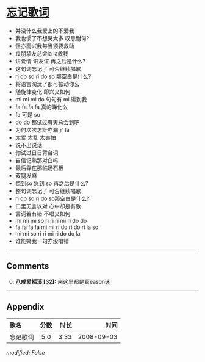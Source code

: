 # [忘记歌词](https://music.163.com/song?id=409931792)

* 并没什么我爱上的不爱我
* 我也惯了不想哭太多 叹息耐何?
* 但亦高兴我每当须要救助
* 良朋挚友总会la la救我
* 讲爱情 讲友谊 再之后是什么?
* 这句词忘记了 可否继续唱歌
* ri do so ri do so 那空白是什么?
* 将语言淘汰了都可振动你么
* 随旋律变化 即兴又如何
* mi mi mi do 句句有 mi 讲到我
* fa fa fa fa 真的睇化么
* fa 可是 so
* do do 都试过有天总会到吧
* 为何次次怎計亦漏了 la
* 太累 太乱 太害怕
* 说不出说话
* 你试过日日背台词
* 自信记熟那对白吗
* 最后靠在那临场石板
* 双腿发麻
* 惊到so 急到 so 再之后是什么?
* 整句词忘记了 可否继续唱歌
* ri do so ri do so那空白是什么?
* 口里无言以对 心中却是有歌
* 言词若有错 不唱又如何
* mi mi mi so ri ri ri mi ri do do
* fa fa fa fa mi mi ri do ri do ri la so
* mi mi so ri ri mi ri do do la
* 谁能笑我一句亦没唱错


---

## Comments
0. **[八戒爱摇滚 \[32\]](https://music.163.com/#/user/home?id=446215544):** 来这里都是真eason迷



---

## Appendix

|歌名|分数|时长|时间|
|:---|:---:|---:|---:|
|忘记歌词|5.0|3:33|2008-09-03

*modified: False*